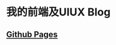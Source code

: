 # 我的前端及UIUX Blog

## <a href="https://goldenfireking.github.io/goldeneyes-blog" target="_blank">Github Pages</a>

